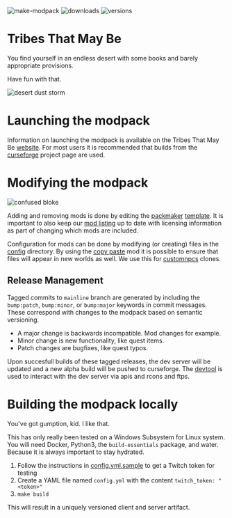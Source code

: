 ![make-modpack](https://github.com/tribesthatmaybe/modpack/workflows/make-modpack/badge.svg) ![downloads](http://cf.way2muchnoise.eu/395107.svg) ![versions](http://cf.way2muchnoise.eu/versions/395107.svg)

# Tribes That May Be

You find yourself in an endless desert with some books and barely appropriate provisions.

Have fun with that.

![desert dust storm](https://github.com/tribesthatmaybe/modpack/blob/mainline/images/ttmb_dust.jpg)

# Launching the modpack

Information on launching the modpack is available on the Tribes That May Be [website](https://tribesthatmay.be/pages/playing.html). For most users it is recommended that builds from the [curseforge](https://www.curseforge.com/minecraft/modpacks/tribes-that-may-be) project page are used.

# Modifying the modpack

![confused bloke](https://i.imgur.com/aSqWoNb.png)

Adding and removing mods is done by editing the [packmaker](https://packmaker.readthedocs.io/en/stable/) [template](templates/packmaker.yml.j2). It is important to also keep our [mod listing](docs/mods.md) up to date with licensing information as part of changing which mods are included.

Configuration for mods can be done by modifying (or creating) files in the [config](tree/mainline/src/config) directory. By using the [copy paste](https://www.curseforge.com/minecraft/mc-mods/copy-paste) mod it is possible to ensure that files will appear in new worlds as well. We use this for [customnpcs](http://www.kodevelopment.nl/minecraft/customnpcs) clones.

## Release Management

Tagged commits to `mainline` branch are generated by including the `bump:patch`, `bump:minor`, or `bump:major` keywords in commit messages. These correspond with changes to the modpack based on semantic versioning.

* A major change is backwards incompatible. Mod changes for example.
* Minor change is new functionality, like quest items.
* Patch changes are bugfixes, like quest typos.

Upon succesfull builds of these tagged releases, the dev server will be updated and a new alpha build will be pushed to curseforge. The [devtool](devtool/devtool.py) is used to interact with the dev server via apis and rcons and ftps.

# Building the modpack locally

You've got gumption, kid. I like that.

This has only really been tested on a Windows Subsystem for Linux system. You will need Docker, Python3, the `build-essentials` package, and water. Because it is always important to stay hydrated.

 1. Follow the instructions in [config.yml.sample](./config.yml.sample) to get a Twitch token for testing
 2. Create a YAML file named `config.yml` with the content `twitch_token: "<token>"`
 3. `make build`

This will result in a uniquely versioned client and server artifact.
